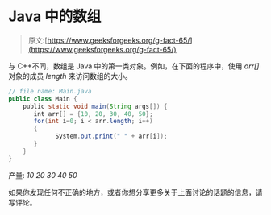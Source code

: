 # Java 中的数组

> 原文:[https://www.geeksforgeeks.org/g-fact-65/](https://www.geeksforgeeks.org/g-fact-65/)

与 C++不同，数组是 Java 中的第一类对象。例如，在下面的程序中，使用 *arr[]* 对象的成员 *length* 来访问数组的大小。

```java
// file name: Main.java
public class Main {
    public static void main(String args[]) {
       int arr[] = {10, 20, 30, 40, 50};
       for(int i=0; i < arr.length; i++)
       {
             System.out.print(" " + arr[i]);              
       }
    }
}
```

产量:
*10 20 30 40 50*

如果你发现任何不正确的地方，或者你想分享更多关于上面讨论的话题的信息，请写评论。